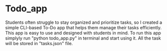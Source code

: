 # Todo_app
Students often struggle to stay organized and prioritize tasks, so I created a simple CLI-based To-Do app that helps them manage their tasks efficiently. This app is easy to use and designed with students in mind.
To run this app simplyly run "python todo_app.py" in terminal and start using it.
All the task will be stored in "tasks.json" file.
